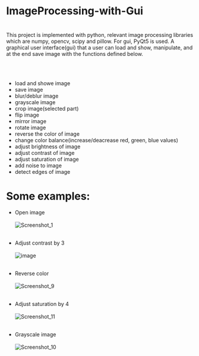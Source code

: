 # ImageProcessing-with-Gui


<h1>  </h1>

<div>
  This project is implemented with python, relevant image processing libraries which are numpy, opencv, scipy and pillow. For gui, PyQt5 is used.
  A graphical user interface(gui) that a user can load and show, manipulate, and at the end save image with the functions defined below. 
  
  <br></br>
  - load and showe image
  - save image
  - blur/deblur image
  - grayscale image
  - crop image(selected part)
  - flip image
  - mirror image
  - rotate image
  - reverse the color of image
  - change color balance(increase/deacrease red, green, blue values)
  - adjust brightness of image
  - adjust contrast of image
  - adjust saturation of image
  - add noise to image
  - detect edges of image
</div>

# Some examples:
- Open image
<br></br>
![Screenshot_1](https://user-images.githubusercontent.com/86732121/149654534-b7c03c04-6bc6-40b0-8911-c41ff24e64cf.png)
<br></br>

- Adjust contrast by 3
<br></br>
![image](https://user-images.githubusercontent.com/86732121/149556208-3ed179d5-9e7c-462e-9717-7c6006604ab6.png)
<br></br>

- Reverse color
<br></br>
![Screenshot_9](https://user-images.githubusercontent.com/86732121/149558159-c5dbca84-5fbf-4527-b923-c33a43b4005b.png)
<br></br>

- Adjust saturation by 4
<br></br>
![Screenshot_11](https://user-images.githubusercontent.com/86732121/149559745-66f04b58-65cf-4517-81ea-296789614511.png)
<br></br>
 
- Grayscale image
<br></br>
![Screenshot_10](https://user-images.githubusercontent.com/86732121/149558375-1b159ec5-8049-4bc9-a403-f381deda4e7b.png)
